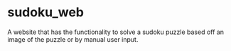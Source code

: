 # sudoku_web
A website that has the functionality to solve a sudoku puzzle based off an image of the puzzle or by manual user input.
